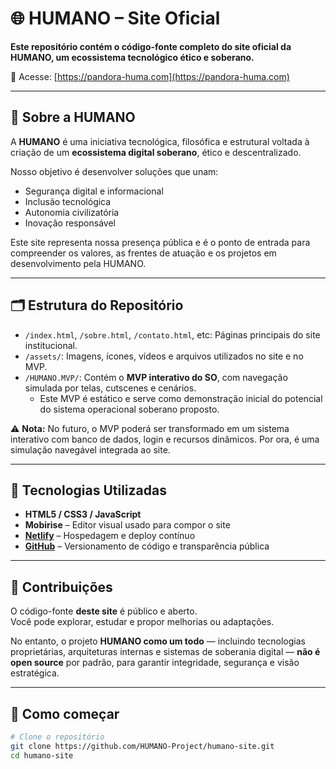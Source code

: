 # 🌐 HUMANO – Site Oficial

**Este repositório contém o código-fonte completo do site oficial da HUMANO, um ecossistema tecnológico ético e soberano.**

🔗 Acesse: [https://pandora-huma.com](https://pandora-huma.com)

---

## 🧠 Sobre a HUMANO

A **HUMANO** é uma iniciativa tecnológica, filosófica e estrutural voltada à criação de um **ecossistema digital soberano**, ético e descentralizado.

Nosso objetivo é desenvolver soluções que unam:
- Segurança digital e informacional
- Inclusão tecnológica
- Autonomia civilizatória
- Inovação responsável

Este site representa nossa presença pública e é o ponto de entrada para compreender os valores, as frentes de atuação e os projetos em desenvolvimento pela HUMANO.

---

## 🗂️ Estrutura do Repositório

- `/index.html`, `/sobre.html`, `/contato.html`, etc: Páginas principais do site institucional.
- `/assets/`: Imagens, ícones, vídeos e arquivos utilizados no site e no MVP.
- `/HUMANO.MVP/`: Contém o **MVP interativo do SO**, com navegação simulada por telas, cutscenes e cenários.
  - Este MVP é estático e serve como demonstração inicial do potencial do sistema operacional soberano proposto.

⚠️ **Nota:** No futuro, o MVP poderá ser transformado em um sistema interativo com banco de dados, login e recursos dinâmicos. Por ora, é uma simulação navegável integrada ao site.

---

## 🚀 Tecnologias Utilizadas

- **HTML5 / CSS3 / JavaScript**
- **Mobirise** – Editor visual usado para compor o site
- **[Netlify](https://www.netlify.com/)** – Hospedagem e deploy contínuo
- **[GitHub](https://github.com/HUMANO-Project)** – Versionamento de código e transparência pública

---

## 🤝 Contribuições

O código-fonte **deste site** é público e aberto.  
Você pode explorar, estudar e propor melhorias ou adaptações.

No entanto, o projeto **HUMANO como um todo** — incluindo tecnologias proprietárias, arquiteturas internas e sistemas de soberania digital — **não é open source** por padrão, para garantir integridade, segurança e visão estratégica.

---

## 📝 Como começar

```bash
# Clone o repositório
git clone https://github.com/HUMANO-Project/humano-site.git
cd humano-site
